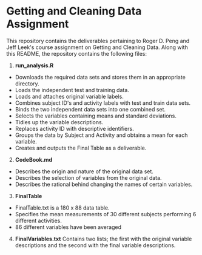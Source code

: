 # Getting and Cleaning Data Assignment

This repository contains the deliverables pertaining to Roger D. Peng and Jeff 
Leek's course assignment on Getting and Cleaning Data. Along with this README, the repository contains the following files:

1. **run_analysis.R** 
  + Downloads the required data sets and stores them in an appropriate directory.
  + Loads the independent test and training data.
  + Loads and attaches original variable labels.
  + Combines subject ID's and activity labels with test and train data sets.
  + Binds the two independent data sets into one combined set.
  + Selects the variables containing means and standard deviations.
  + Tidies up the variable descriptions.
  + Replaces activity ID with descriptive identifiers.
  + Groups the data by Subject and Activity and obtains a mean for each variable.
  + Creates and outputs the Final Table as a deliverable.
  
2. **CodeBook.md**
  + Describes the origin and nature of the original data set.
  + Describes the selection of variables from the original data.
  + Describes the rational behind changing the names of certain variables.
  
3. **FinalTable**
  + FinalTable.txt is a 180 x 88 data table.
  + Specifies the mean measurements of 30 different subjects performing 6 different activities.
  + 86 different variables have been averaged
  
4. **FinalVariables.txt** 
Contains two lists; the first with the original variable descriptions and the second with the final variable descriptions.
